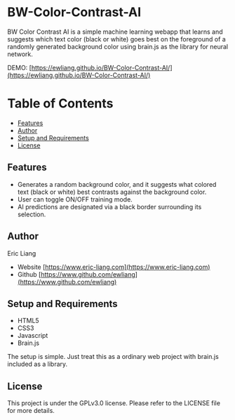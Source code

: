 # BW-Color-Contrast-AI
BW Color Contrast AI is a simple machine learning webapp that learns and suggests which text color (black or white) goes best on the foreground of a randomly generated background color using brain.js as the library for neural network.

DEMO: [https://ewliang.github.io/BW-Color-Contrast-AI/](https://ewliang.github.io/BW-Color-Contrast-AI/)

# Table of Contents
- [Features](#features)
- [Author](#author)
- [Setup and Requirements](#setup-and-requirements)
- [License](#license)

## Features
- Generates a random background color, and it suggests what colored text (black or white) best contrasts against the background color.
- User can toggle ON/OFF training mode.
- AI predictions are designated via a black border surrounding its selection.

## Author
Eric Liang
- Website [https://www.eric-liang.com](https://www.eric-liang.com)
- Github [https://www.github.com/ewliang](https://www.github.com/ewliang)

## Setup and Requirements

- HTML5
- CSS3
- Javascript
- Brain.js

The setup is simple. Just treat this as a ordinary web project with brain.js included as a library.

## License
This project is under the GPLv3.0 license. Please refer to the LICENSE file for more details.
